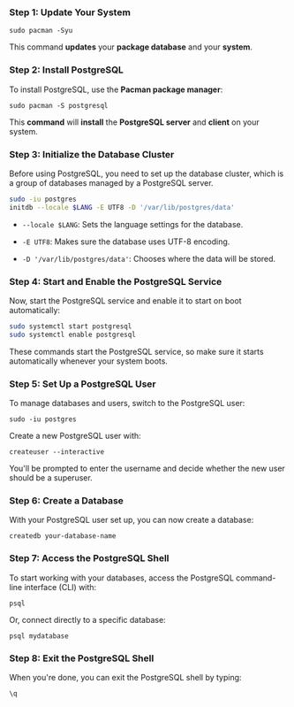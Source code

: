 ### **Step 1: Update Your System**

`sudo pacman -Syu`

This command **updates** your **package database** and your **system**.

### **Step 2: Install PostgreSQL**

To install PostgreSQL, use the **Pacman package manager**:

`sudo pacman -S postgresql`

This **command** will **install** the **PostgreSQL server** and **client** on your system.

### **Step 3: Initialize the Database Cluster**

Before using PostgreSQL, you need to set up the database cluster, which is a group of databases managed by a PostgreSQL server.

```bash
sudo -iu postgres
initdb --locale $LANG -E UTF8 -D '/var/lib/postgres/data'
```

* `--locale $LANG`: Sets the language settings for the database.
    
* `-E UTF8`: Makes sure the database uses UTF-8 encoding.
    
* `-D '/var/lib/postgres/data'`: Chooses where the data will be stored.
    

### **Step 4: Start and Enable the PostgreSQL Service**

Now, start the PostgreSQL service and enable it to start on boot automatically:

```bash
sudo systemctl start postgresql
sudo systemctl enable postgresql
```

These commands start the PostgreSQL service, so make sure it starts automatically whenever your system boots.

### **Step 5: Set Up a PostgreSQL User**

To manage databases and users, switch to the PostgreSQL user:

`sudo -iu postgres`

Create a new PostgreSQL user with:

`createuser --interactive`

You'll be prompted to enter the username and decide whether the new user should be a superuser.

### **Step 6: Create a Database**

With your PostgreSQL user set up, you can now create a database:

`createdb your-database-name`

### **Step 7: Access the PostgreSQL Shell**

To start working with your databases, access the PostgreSQL command-line interface (CLI) with:

`psql`

Or, connect directly to a specific database:

`psql mydatabase`

### **Step 8: Exit the PostgreSQL Shell**

When you're done, you can exit the PostgreSQL shell by typing:

`\q`
